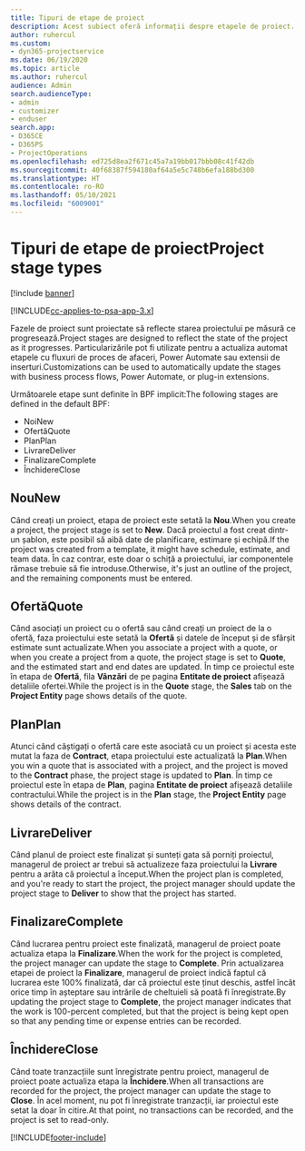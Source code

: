 ```yaml
---
title: Tipuri de etape de proiect
description: Acest subiect oferă informații despre etapele de proiect.
author: ruhercul
ms.custom:
- dyn365-projectservice
ms.date: 06/19/2020
ms.topic: article
ms.author: ruhercul
audience: Admin
search.audienceType:
- admin
- customizer
- enduser
search.app:
- D365CE
- D365PS
- ProjectOperations
ms.openlocfilehash: ed725d8ea2f671c45a7a19bb017bbb08c41f42db
ms.sourcegitcommit: 40f68387f594180af64a5e5c748b6efa188bd300
ms.translationtype: HT
ms.contentlocale: ro-RO
ms.lasthandoff: 05/10/2021
ms.locfileid: "6009001"
---
```

# <a name="project-stage-types"></a><span data-ttu-id="d22a9-103">Tipuri de etape de proiect</span><span class="sxs-lookup"><span data-stu-id="d22a9-103">Project stage types</span></span> 

[!include [banner](../includes/psa-now-project-operations.md)]

[!INCLUDE[cc-applies-to-psa-app-3.x](../includes/cc-applies-to-psa-app-3x.md)]

<span data-ttu-id="d22a9-104">Fazele de proiect sunt proiectate să reflecte starea proiectului pe măsură ce progresează.</span><span class="sxs-lookup"><span data-stu-id="d22a9-104">Project stages are designed to reflect the state of the project as it progresses.</span></span> <span data-ttu-id="d22a9-105">Particularizările pot fi utilizate pentru a actualiza automat etapele cu fluxuri de proces de afaceri, Power Automate sau extensii de inserturi.</span><span class="sxs-lookup"><span data-stu-id="d22a9-105">Customizations can be used to automatically update the stages with business process flows, Power Automate, or plug-in extensions.</span></span>

<span data-ttu-id="d22a9-106">Următoarele etape sunt definite în BPF implicit:</span><span class="sxs-lookup"><span data-stu-id="d22a9-106">The following stages are defined in the default BPF:</span></span>

- <span data-ttu-id="d22a9-107">Noi</span><span class="sxs-lookup"><span data-stu-id="d22a9-107">New</span></span>
- <span data-ttu-id="d22a9-108">Ofertă</span><span class="sxs-lookup"><span data-stu-id="d22a9-108">Quote</span></span>
- <span data-ttu-id="d22a9-109">Plan</span><span class="sxs-lookup"><span data-stu-id="d22a9-109">Plan</span></span>
- <span data-ttu-id="d22a9-110">Livrare</span><span class="sxs-lookup"><span data-stu-id="d22a9-110">Deliver</span></span>
- <span data-ttu-id="d22a9-111">Finalizare</span><span class="sxs-lookup"><span data-stu-id="d22a9-111">Complete</span></span>
- <span data-ttu-id="d22a9-112">Închidere</span><span class="sxs-lookup"><span data-stu-id="d22a9-112">Close</span></span> 

## <a name="new"></a><span data-ttu-id="d22a9-113">Nou</span><span class="sxs-lookup"><span data-stu-id="d22a9-113">New</span></span>

<span data-ttu-id="d22a9-114">Când creați un proiect, etapa de proiect este setată la **Nou**.</span><span class="sxs-lookup"><span data-stu-id="d22a9-114">When you create a project, the project stage is set to **New**.</span></span> <span data-ttu-id="d22a9-115">Dacă proiectul a fost creat dintr-un șablon, este posibil să aibă date de planificare, estimare și echipă.</span><span class="sxs-lookup"><span data-stu-id="d22a9-115">If the project was created from a template, it might have schedule, estimate, and team data.</span></span> <span data-ttu-id="d22a9-116">În caz contrar, este doar o schiță a proiectului, iar componentele rămase trebuie să fie introduse.</span><span class="sxs-lookup"><span data-stu-id="d22a9-116">Otherwise, it's just an outline of the project, and the remaining components must be entered.</span></span>

## <a name="quote"></a><span data-ttu-id="d22a9-117">Ofertă</span><span class="sxs-lookup"><span data-stu-id="d22a9-117">Quote</span></span>

<span data-ttu-id="d22a9-118">Când asociați un proiect cu o ofertă sau când creați un proiect de la o ofertă, faza proiectului este setată la **Ofertă** și datele de început și de sfârșit estimate sunt actualizate.</span><span class="sxs-lookup"><span data-stu-id="d22a9-118">When you associate a project with a quote, or when you create a project from a quote, the project stage is set to **Quote**, and the estimated start and end dates are updated.</span></span> <span data-ttu-id="d22a9-119">În timp ce proiectul este în etapa de **Ofertă**, fila **Vânzări** de pe pagina **Entitate de proiect** afișează detaliile ofertei.</span><span class="sxs-lookup"><span data-stu-id="d22a9-119">While the project is in the **Quote** stage, the **Sales** tab on the **Project Entity** page shows details of the quote.</span></span>

## <a name="plan"></a><span data-ttu-id="d22a9-120">Plan</span><span class="sxs-lookup"><span data-stu-id="d22a9-120">Plan</span></span>

<span data-ttu-id="d22a9-121">Atunci când câștigați o ofertă care este asociată cu un proiect și acesta este mutat la faza de **Contract**, etapa proiectului este actualizată la **Plan**.</span><span class="sxs-lookup"><span data-stu-id="d22a9-121">When you win a quote that is associated with a project, and the project is moved to the **Contract** phase, the project stage is updated to **Plan**.</span></span> <span data-ttu-id="d22a9-122">În timp ce proiectul este în etapa de **Plan**, pagina **Entitate de proiect** afișează detaliile contractului.</span><span class="sxs-lookup"><span data-stu-id="d22a9-122">While the project is in the **Plan** stage, the **Project Entity** page shows details of the contract.</span></span>

## <a name="deliver"></a><span data-ttu-id="d22a9-123">Livrare</span><span class="sxs-lookup"><span data-stu-id="d22a9-123">Deliver</span></span>

<span data-ttu-id="d22a9-124">Când planul de proiect este finalizat și sunteți gata să porniți proiectul, managerul de proiect ar trebui să actualizeze faza proiectului la **Livrare** pentru a arăta că proiectul a început.</span><span class="sxs-lookup"><span data-stu-id="d22a9-124">When the project plan is completed, and you're ready to start the project, the project manager should update the project stage to **Deliver** to show that the project has started.</span></span>

## <a name="complete"></a><span data-ttu-id="d22a9-125">Finalizare</span><span class="sxs-lookup"><span data-stu-id="d22a9-125">Complete</span></span> 

<span data-ttu-id="d22a9-126">Când lucrarea pentru proiect este finalizată, managerul de proiect poate actualiza etapa la **Finalizare**.</span><span class="sxs-lookup"><span data-stu-id="d22a9-126">When the work for the project is completed, the project manager can update the stage to **Complete**.</span></span> <span data-ttu-id="d22a9-127">Prin actualizarea etapei de proiect la **Finalizare**, managerul de proiect indică faptul că lucrarea este 100% finalizată, dar că proiectul este ținut deschis, astfel încât orice timp în așteptare sau intrările de cheltuieli să poată fi înregistrate.</span><span class="sxs-lookup"><span data-stu-id="d22a9-127">By updating the project stage to **Complete**, the project manager indicates that the work is 100-percent completed, but that the project is being kept open so that any pending time or expense entries can be recorded.</span></span>

## <a name="close"></a><span data-ttu-id="d22a9-128">Închidere</span><span class="sxs-lookup"><span data-stu-id="d22a9-128">Close</span></span>

<span data-ttu-id="d22a9-129">Când toate tranzacțiile sunt înregistrate pentru proiect, managerul de proiect poate actualiza etapa la **Închidere**.</span><span class="sxs-lookup"><span data-stu-id="d22a9-129">When all transactions are recorded for the project, the project manager can update the stage to **Close**.</span></span> <span data-ttu-id="d22a9-130">În acel moment, nu pot fi înregistrate tranzacții, iar proiectul este setat la doar în citire.</span><span class="sxs-lookup"><span data-stu-id="d22a9-130">At that point, no transactions can be recorded, and the project is set to read-only.</span></span>


[!INCLUDE[footer-include](../includes/footer-banner.md)]